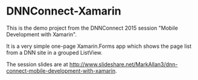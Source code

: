 # DNNConnect-Xamarin
This is the demo project from the DNNConnect 2015 session "Mobile Development with Xamarin".

It is a very simple one-page Xamarin.Forms app which shows the page list from a DNN site in a grouped ListView. 

The session slides are at http://www.slideshare.net/MarkAllan3/dnn-connect-mobile-development-with-xamarin.
